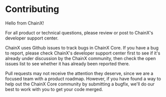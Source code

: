 # Contributing

Hello from ChainX!

For all product or technical questions, please review or post to ChainX's developer support center.

ChainX uses Github issues to track bugs in ChainX Core. If you have a bug to report, please check ChainX's developer support center first to see if it's already under discussion by the ChainX community, then check the open issues list to see whether it has already been reported there.

Pull requests may not receive the attention they deserve, since we are a focused team with a product roadmap. However, if you have found a way to help out the ChainX Core community by submitting a bugfix, we'll do our best to work with you to get your code merged.
